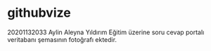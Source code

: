 # githubvize
20201132033 Aylin Aleyna Yıldırım Eğitim üzerine soru cevap portalı
veritabanı şemasının fotoğrafı ektedir.
